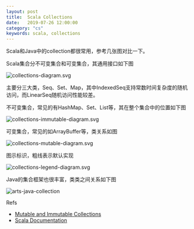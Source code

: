 ```yaml
---
layout: post
title:  Scala Collections
date:   2019-07-26 12:00:00
category: "cs"
keywords: scala, collections
---
```


Scala和Java中的collection都很常用，参考几张图对比一下。

Scala集合分不可变集合和可变集合，其通用接口如下图

![collections-diagram.svg](https://docs.scala-lang.org/resources/images/tour/collections-diagram.svg)

主要分三大类，Seq、Set、Map，其中IndexedSeq支持常数时间复杂度的随机访问，而LinearSeq随机访问性能较差。

不可变集合，常见的有HashMap、Set、List等，其在整个集合中的位置如下图

![collections-immutable-diagram.svg](https://docs.scala-lang.org/resources/images/tour/collections-immutable-diagram.svg)

可变集合，常见的如ArrayBuffer等，类关系如图

![collections-mutable-diagram.svg](https://docs.scala-lang.org/resources/images/tour/collections-mutable-diagram.svg)

图示标识，粗线表示默认实现

![collections-legend-diagram.svg](https://docs.scala-lang.org/resources/images/tour/collections-legend-diagram.svg)

Java的集合框架也很丰富，类类之间关系如下图

![arts-java-collection](https://images-1256734305.cos.ap-beijing.myqcloud.com/arts-java-collection.png)

Refs

+ [Mutable and Immutable Collections](https://docs.scala-lang.org/overviews/collections/overview.html)
+ [Scala Documentation](https://docs.scala-lang.org/overviews/collections/introduction.html)




